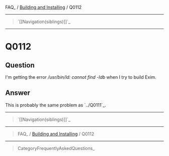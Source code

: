 FAQ\_ / [Building and Installing](FAQ/Building_and_Installing) / Q0112

* * * * *

> \`[[Navigation(siblings)]]\`\_

* * * * *

Q0112
=====

Question
--------

I'm getting the error */usr/bin/ld: cannot find -ldb* when I try to
build Exim.

Answer
------

This is probably the same problem as \`../Q0111\`\_.

* * * * *

> \`[[Navigation(siblings)]]\`\_

* * * * *

> FAQ\_ / [Building and Installing](FAQ/Building_and_Installing) / Q0112

* * * * *

> CategoryFrequentlyAskedQuestions\_
